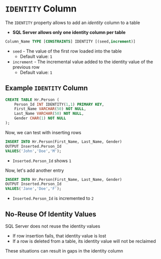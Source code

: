 # `IDENTITY` Column

The `IDENTITY` property allows to add an *identity* column to a table

- **SQL Server allows only one identity column per table**

```sql
Column_Name TYPE [CONSTRAINTS] IDENTITY [(seed,increment)]
```

- `seed` - The value of the first row loaded into the table
  - Default value: `1`
- `increment` - The incremental value added to the identity value of the previous row
  - Default value: `1`

## Example `IDENTITY` Column

```sql
CREATE TABLE Hr.Person (
    Person_Id INT IDENTITY(1,1) PRIMARY KEY,
    First_Name VARCHAR(50) NOT NULL,
    Last_Name VARCHAR(50) NOT NULL,
    Gender CHAR(1) NOT NULL
);
```

Now, we can test with inserting rows

```sql
INSERT INTO Hr.Person(First_Name, Last_Name, Gender)
OUTPUT Inserted.Person_Id
VALUES('John','Doe','M');
```

- `Inserted.Person_Id` shows `1`

Now, let's add another entry

```sql
INSERT INTO Hr.Person(First_Name, Last_Name, Gender)
OUTPUT Inserted.Person_Id
VALUES('Jane','Doe','F');
```

- `Inserted.Person_Id` is incremented to `2`

## No-Reuse Of Identity Values

SQL Server does not reuse the identity values

- If row insertion fails, that identity value is lost
- If a row is deleted from a table, its identity value will not be reclaimed

These situations can result in gaps in the identity column